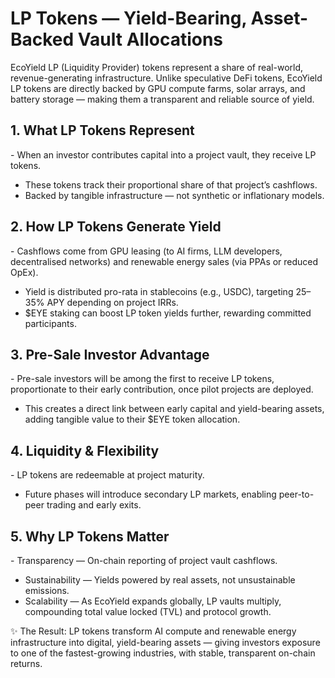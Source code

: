 # LP Tokens — Yield-Bearing, Asset-Backed Vault Allocations

EcoYield LP (Liquidity Provider) tokens represent a share of real-world,
revenue-generating infrastructure. Unlike speculative DeFi tokens,
EcoYield LP tokens are directly backed by GPU compute farms, solar
arrays, and battery storage — making them a transparent and reliable
source of yield.

## 1. What LP Tokens Represent

\- When an investor contributes capital into a project vault, they
receive LP tokens.  
- These tokens track their proportional share of that project’s
cashflows.  
- Backed by tangible infrastructure — not synthetic or inflationary
models.

## 2. How LP Tokens Generate Yield

\- Cashflows come from GPU leasing (to AI firms, LLM developers,
decentralised networks) and renewable energy sales (via PPAs or reduced
OpEx).  
- Yield is distributed pro-rata in stablecoins (e.g., USDC), targeting
25–35% APY depending on project IRRs.  
- \$EYE staking can boost LP token yields further, rewarding committed
participants.

## 3. Pre-Sale Investor Advantage

\- Pre-sale investors will be among the first to receive LP tokens,
proportionate to their early contribution, once pilot projects are
deployed.  
- This creates a direct link between early capital and yield-bearing
assets, adding tangible value to their \$EYE token allocation.

## 4. Liquidity & Flexibility

\- LP tokens are redeemable at project maturity.  
- Future phases will introduce secondary LP markets, enabling
peer-to-peer trading and early exits.

## 5. Why LP Tokens Matter

\- Transparency — On-chain reporting of project vault cashflows.  
- Sustainability — Yields powered by real assets, not unsustainable
emissions.  
- Scalability — As EcoYield expands globally, LP vaults multiply,
compounding total value locked (TVL) and protocol growth.

✨ The Result: LP tokens transform AI compute and renewable energy
infrastructure into digital, yield-bearing assets — giving investors
exposure to one of the fastest-growing industries, with stable,
transparent on-chain returns.
